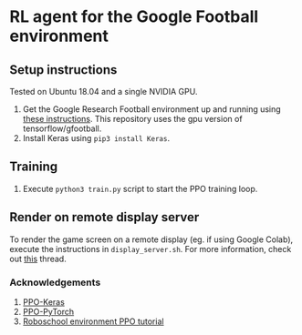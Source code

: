 # RL agent for the Google Football environment

## Setup instructions
Tested on Ubuntu 18.04 and a single NVIDIA GPU.
1. Get the Google Research Football environment up and running using [these instructions](https://github.com/google-research/football#installation). This repository uses the gpu version of tensorflow/gfootball.
2. Install Keras using `pip3 install Keras`.

## Training 
1. Execute `python3 train.py` script to start the PPO training loop.

## Render on remote display server
To render the game screen on a remote display (eg. if using Google Colab), execute the instructions in `display_server.sh`. For more information, check out [this](https://github.com/google-research/football/issues/34) thread.

### Acknowledgements
1. [PPO-Keras](https://github.com/LuEE-C/PPO-Keras)
2. [PPO-PyTorch](https://github.com/colinskow/move37/tree/master/ppo)
3. [Roboschool environment PPO tutorial](https://www.youtube.com/watch?v=WxQfQW48A4A)
